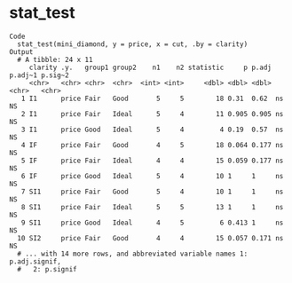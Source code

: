 # stat_test

    Code
      stat_test(mini_diamond, y = price, x = cut, .by = clarity)
    Output
      # A tibble: 24 x 11
         clarity .y.   group1 group2    n1    n2 statistic     p p.adj p.adj~1 p.sig~2
         <chr>   <chr> <chr>  <chr>  <int> <int>     <dbl> <dbl> <dbl> <chr>   <chr>  
       1 I1      price Fair   Good       5     5        18 0.31  0.62  ns      NS     
       2 I1      price Fair   Ideal      5     4        11 0.905 0.905 ns      NS     
       3 I1      price Good   Ideal      5     4         4 0.19  0.57  ns      NS     
       4 IF      price Fair   Good       4     5        18 0.064 0.177 ns      NS     
       5 IF      price Fair   Ideal      4     4        15 0.059 0.177 ns      NS     
       6 IF      price Good   Ideal      5     4        10 1     1     ns      NS     
       7 SI1     price Fair   Good       5     4        10 1     1     ns      NS     
       8 SI1     price Fair   Ideal      5     5        13 1     1     ns      NS     
       9 SI1     price Good   Ideal      4     5         6 0.413 1     ns      NS     
      10 SI2     price Fair   Good       4     4        15 0.057 0.171 ns      NS     
      # ... with 14 more rows, and abbreviated variable names 1: p.adj.signif,
      #   2: p.signif

